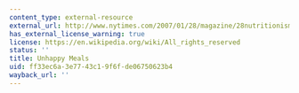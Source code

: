 ```yaml
---
content_type: external-resource
external_url: http://www.nytimes.com/2007/01/28/magazine/28nutritionism.t.html
has_external_license_warning: true
license: https://en.wikipedia.org/wiki/All_rights_reserved
status: ''
title: Unhappy Meals
uid: ff33ec6a-3e77-43c1-9f6f-de06750623b4
wayback_url: ''
---
```

